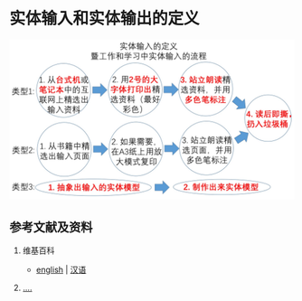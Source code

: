 # 实体输入和实体输出的定义

![](/images/从输入和输出的角度来理解学习和工作/实体输入和实体输出的定义/1a1.jpg)

## 参考文献及资料

1. 维基百科
	- [english](.....) | [汉语](...)

2. [....](https://web.archive.org/web/20120520061156/http://www.sitance.com/cause/index.php) 